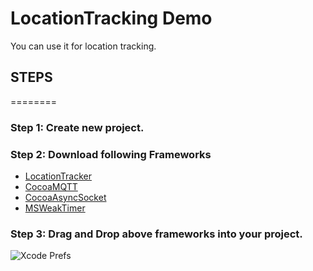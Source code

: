 LocationTracking Demo
=====================

You can use it for location tracking.

## STEPS
========

### Step 1: Create new project.
### Step 2: Download following Frameworks

* [LocationTracker]()
* [CocoaMQTT]()
* [CocoaAsyncSocket]()
* [MSWeakTimer]()

### Step 3: Drag and Drop above frameworks into your project.
![Xcode Prefs](http://www.perfect.org/docs/assets/xcode_prefs.png)

